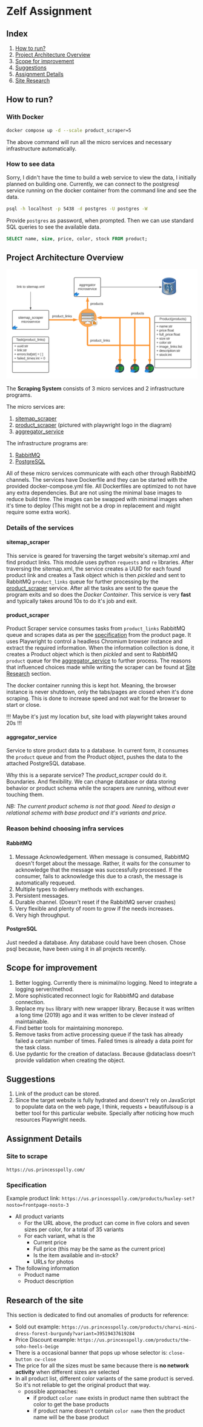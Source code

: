 # Zelf Assignment

## Index

1. [How to run?](#how-to-run)
2. [Project Architecture Overview](#project-architecture-overview)
3. [Scope for improvement](#scope-for-improvement)
4. [Suggestions](#suggestions)
5. [Assignment Details](#assignment-details)
6. [Site Research](#research-of-the-site)

## How to run?

### With Docker

``` bash
docker compose up -d --scale product_scraper=5
```

The above command will run all the micro services and necessary infrastructure automatically.

### How to see data

Sorry, I didn't have the time to build a web service to view the data, I initially planned on
building one. Currently, we can connect to the postgresql service running on the docker container
from the command line and see the data.

``` bash
psql -h localhost -p 5438 -d postgres -U postgres -W
```

Provide `postgres` as password, when prompted. Then we can use standard SQL queries to
see the available data.

``` sql
SELECT name, size, price, color, stock FROM product;
```

## Project Architecture Overview

![image](doc-img/block_diagram.png)

The **Scraping System** consists of 3 micro services and 2 infrastructure programs.

The micro services are:

1. [sitemap_scraper](#sitemapscraper)
2. [product_scraper](#productscraper) (pictured with playwright logo in the diagram)
3. [aggregator_service](#aggregatorservice)

The infrastructure programs are:

1. [RabbitMQ](#rabbitmq)
2. [PostgreSQL](#postgresql)

All of these micro services communicate with each other through RabbitMQ channels. The services
have Dockerfile and they can be started with the provided docker-compose.yml file. All Dockerfiles are optimized to not have any extra dependencies. But are not using the minimal
base images to reduce build time. The images can be swapped with minimal images when it's time
to deploy (This might not be a drop in replacement and might require some extra work).

### Details of the services

#### sitemap_scraper

This service is geared for traversing the target website's sitemap.xml and find product links.
This module uses python `requests` and `re` libraries. After traversing the sitemap.xml,
the service creates a UUID for each found product link and creates a
Task object which is then *pickled* and sent to RabbitMQ `product_links` queue for further
processing by the [product_scraper](#productscraper) service. After all the tasks are sent
to the queue the program exits and so does the *Docker Container*. This service is very
**fast** and typically takes around 10s to do it's job and exit.

#### product_scraper

Product Scraper service consumes tasks from `product_links` RabbitMQ queue and scrapes
data as per the [specification](#specification) from the product page. It uses Playwright
to control a headless Chromium browser instance and extract the required information.
When the information collection is done, it creates a Product object which is then *pickled*
and sent to RabbitMQ `product` queue for the [aggregator_service](#aggregatorservice) to
further process. The reasons that influenced choices made while writing the scraper
can be found at [Site Research](#research-of-the-site) section.

The docker container running this is kept hot. Meaning, the browser instance is never
shutdown, only the tabs/pages are closed when it's done scraping. This is done to increase
speed and not wait for the browser to start or close.

!!! Maybe it's just my location but, site load with playwright takes around 20s !!!

#### aggregator_service

Service to store product data to a database. In current form, it consumes the `product` queue
and from the Product object, pushes the data to the attached PostgreSQL database.

Why this is a separate service? The *product_scraper* could do it.
Boundaries. And flexibility. We can change database or data storing behavior or product
schema while the scrapers are running, without ever touching them.

*NB: The current product schema is not that good. Need to design a relational schema with
base product and it's variants and price.*

### Reason behind choosing infra services

#### RabbitMQ

1. Message Acknowledgement. When message is consumed, RabbitMQ doesn't forget about the message. Rather, it waits for the consumer to acknowledge that the message was successfully processed. If the consumer, fails to acknowledge this due to a crash, the message is automatically requeued.
2. Multiple types to delivery methods with exchanges.
3. Persistent messages.
4. Durable channel. (Doesn't reset if the RabbitMQ server crashes)
5. Very flexible and plenty of room to grow if the needs increases.
6. Very high throughput.

#### PostgreSQL

Just needed a database. Any database could have been chosen. Chose psql because, have
been using it in all projects recently.

## Scope for improvement

1. Better logging. Currently there is minimal/no logging. Need to integrate a logging server/method.
2. More sophisticated reconnect logic for RabbitMQ and database connection.
3. Replace my `bus` library with new wrapper library. Because it was written a long time (2019) ago and it was written to be clever instead of maintainable.
4. Find better tools for maintaining monorepo.
5. Remove tasks from active processing queue if the task has already failed a certain number of times. Failed times is already a data point for the task class.
6. Use pydantic for the creation of dataclass.  Because @dataclass doesn't provide validation when creating the object.

## Suggestions

1. Link of the product can be stored.
2. Since the target website is fully hydrated and doesn't rely on JavaScript to populate data on the web page, I think, requests + beautifulsoup is a better tool for this particular website. Specially after noticing how much resources Playwright needs.

## Assignment Details

### Site to scrape

`https://us.princesspolly.com/`

### Specification

Example product link: `https://us.princesspolly.com/products/huxley-set?nosto=frontpage-nosto-3`

- All product variants
  - For the URL above, the product can come in five colors and seven sizes per
      color, for a total of 35 variants
  - For each variant, what is the
    - Current price
    - Full price (this may be the same as the current price)
    - Is the item available and in-stock?
    - URLs for photos
- The following information
  - Product name
  - Product description

## Research of the site

This section is dedicated to find out anomalies of products for reference:

- Sold out example: `https://us.princesspolly.com/products/charvi-mini-dress-forest-burgundy?variant=39519437619284`
- Price Discount example: `https://us.princesspolly.com/products/the-soho-heels-beige`
- There is a occasional banner that pops up whose selector is: `close-button cw-close`
- The price for all the sizes must be same because there is **no network activity** when different sizes are selected
- In all product list, different color variants of the same product is served. So it's not reliable to get the original
  product that way.
  - possible approaches:
    - if product `color name` exists in product name then subtract the color to get the base products
    - if product name doesn't contain `color name` then the product name will be the base product
